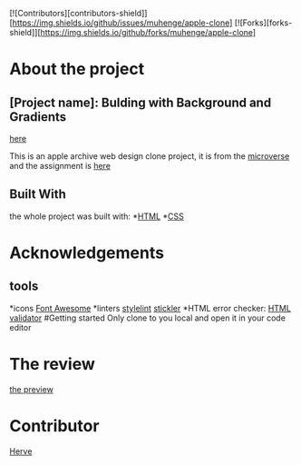 <!-- # Project : Building with Backgrounds and Gradients [Apple Clone](https://web.archive.org/web/20140301004610/http://www.apple.com/)
This is an apple archive web design clone project, I used HTML and CSS, is the main curriculum at [Microverse](https://www.microverse.org/) 
- The assignment is [here](https://www.theodinproject.com/courses/html5-and-css3/lessons/building-with-backgrounds-and-gradients)
- The live review of the project is [here](https://muhenge.github.io/apple-clone/)
- [My github account](https://github.com/muhenge) -->
[![Contributors][contributors-shield]][https://img.shields.io/github/issues/muhenge/apple-clone]
[![Forks][forks-shield]][https://img.shields.io/github/forks/muhenge/apple-clone]

# About the project

  ## [Project name]: Bulding with Background and Gradients 
  [here](https://web.archive.org/web/20140301004610/http://www.apple.com/)

  This is an apple archive web design clone project, it is from the [microverse](https://www.microverse.org/) and the assignment is [here](https://www.theodinproject.com/courses/html5-and-css3/lessons/building-with-backgrounds-and-gradients) 

## Built With

the whole project was built with:
*[HTML](https://www.w3schools.com/html/html_intro.asp)
*[CSS](https://www.w3schools.com/css/)

# Acknowledgements
## tools
*icons
[Font Awesome](https://fontawesome.com/)
*linters
[stylelint](https://stylelint.io/)
[stickler](https://stickler-ci.com/)
*HTML error checker:
[HTML validator](https://validator.w3.org/nu/#file)
#Getting started
Only clone to you local and open it in your code editor
# The review
[the preview](https://muhenge.github.io/apple-clone/)

# Contributor
[Herve](https://github.com/muhenge)